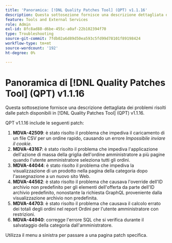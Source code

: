 ```yaml
---
title: 'Panoramica: [!DNL Quality Patches Tool] (QPT) v1.1.16'
description: Questa sottosezione fornisce una descrizione dettagliata dei problemi risolti dalle patch disponibili in  [!DNL Quality Patches Tool] (QPT) v1.1.16.
feature: Tools and External Services
role: Admin
exl-id: 8fc8ad88-d6be-455c-a0af-22b102394f70
type: Troubleshooting
source-git-commit: 7fdb02a6d89d50ea593c5fd99d78101f89198424
workflow-type: tm+mt
source-wordcount: '192'
ht-degree: 0%

---
```


# Panoramica di [!DNL Quality Patches Tool] (QPT) v1.1.16

Questa sottosezione fornisce una descrizione dettagliata dei problemi risolti dalle patch disponibili in [!DNL Quality Patches Tool] (QPT) v1.1.16.

QPT v1.1.16 include le seguenti patch:

1. **MDVA-42509**: è stato risolto il problema che impediva il caricamento di un file CSV per un ordine rapido, causando un errore *Impossibile inviare il cookie*.
1. **MDVA-43167**: è stato risolto il problema che impediva l&#39;applicazione dell&#39;azione di massa della griglia dell&#39;ordine amministratore a più pagine quando l&#39;utente amministratore seleziona tutti gli ordini.
1. **MDVA-44044**: è stato risolto il problema che impediva la visualizzazione di un prodotto nella pagina della categoria dopo l&#39;assegnazione a un nuovo sito Web.
1. **MDVA-44562**: è stato risolto il problema che causava l&#39;override dell&#39;ID archivio non predefinito per gli elementi dell&#39;offerta da parte dell&#39;ID archivio predefinito, nonostante la richiesta GraphQL proveniente dalla visualizzazione archivio non predefinita.
1. **MDVA-44703**: è stato risolto il problema che causava il calcolo errato dei totali degli ordini nel report Ordini per l&#39;utente amministratore con restrizioni.
1. **MDVA-44940**: corregge l&#39;errore SQL che si verifica durante il salvataggio della categoria dall&#39;amministratore.

Utilizza il menu a sinistra per passare a una pagina patch specifica.
